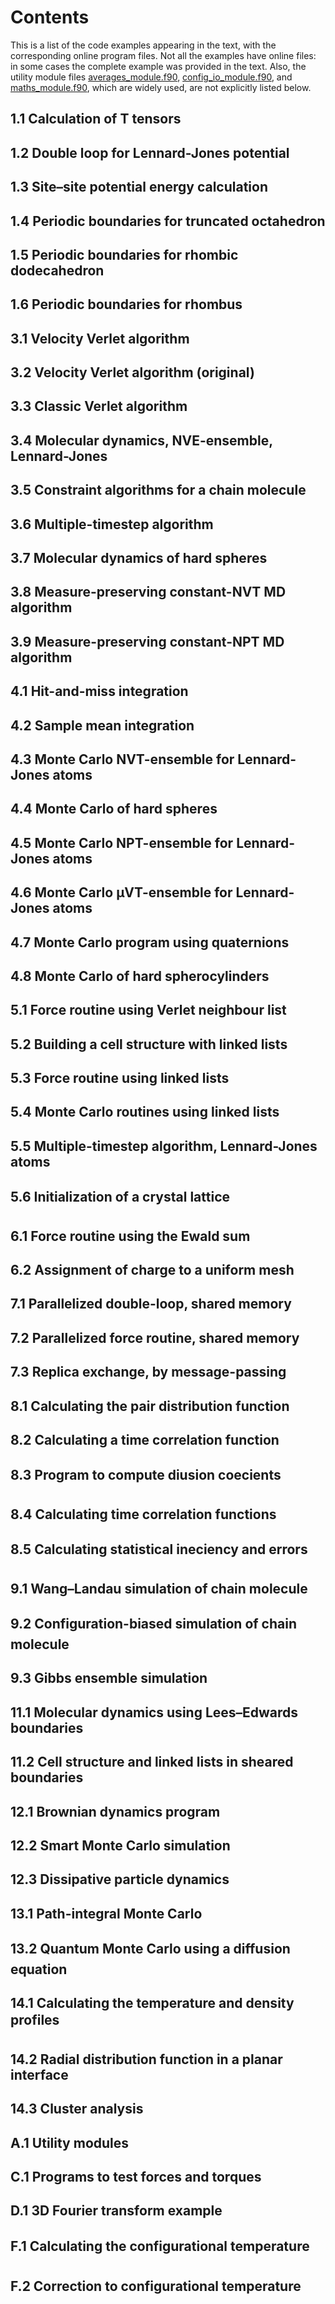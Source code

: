 # Contents
This is a list of the code examples appearing in the text,
with the corresponding online program files.
Not all the examples have online files:
in some cases the complete example was provided in the text.
Also, the utility module files
[averages_module.f90](averages_module.f90),
[config_io_module.f90](config_io_module.f90), and
[maths_module.f90](maths_module.f90),
which are widely used,
are not explicitly listed below.

## 1.1 Calculation of T tensors
## 1.2 Double loop for Lennard-Jones potential
## 1.3 Site–site potential energy calculation
## 1.4 Periodic boundaries for truncated octahedron
## 1.5 Periodic boundaries for rhombic dodecahedron
## 1.6 Periodic boundaries for rhombus
## 3.1 Velocity Verlet algorithm
## 3.2 Velocity Verlet algorithm (original)
## 3.3 Classic Verlet algorithm
## 3.4 Molecular dynamics, NVE-ensemble, Lennard-Jones
## 3.5 Constraint algorithms for a chain molecule
## 3.6 Multiple-timestep algorithm
## 3.7 Molecular dynamics of hard spheres
## 3.8 Measure-preserving constant-NVT MD algorithm
## 3.9 Measure-preserving constant-NPT MD algorithm
## 4.1 Hit-and-miss integration
## 4.2 Sample mean integration
## 4.3 Monte Carlo NVT-ensemble for Lennard-Jones atoms
## 4.4 Monte Carlo of hard spheres
## 4.5 Monte Carlo NPT-ensemble for Lennard-Jones atoms
## 4.6 Monte Carlo &mu;VT-ensemble for Lennard-Jones atoms
## 4.7 Monte Carlo program using quaternions
## 4.8 Monte Carlo of hard spherocylinders
## 5.1 Force routine using Verlet neighbour list
## 5.2 Building a cell structure with linked lists
## 5.3 Force routine using linked lists
## 5.4 Monte Carlo routines using linked lists
## 5.5 Multiple-timestep algorithm, Lennard-Jones atoms
## 5.6 Initialization of a crystal lattice
## 6.1 Force routine using the Ewald sum
## 6.2 Assignment of charge to a uniform mesh
## 7.1 Parallelized double-loop, shared memory
## 7.2 Parallelized force routine, shared memory
## 7.3 Replica exchange, by message-passing
## 8.1 Calculating the pair distribution function
## 8.2 Calculating a time correlation function
## 8.3 Program to compute diusion coecients
## 8.4 Calculating time correlation functions
## 8.5 Calculating statistical ineciency and errors
## 9.1 Wang–Landau simulation of chain molecule
## 9.2 Configuration-biased simulation of chain molecule
## 9.3 Gibbs ensemble simulation
## 11.1 Molecular dynamics using Lees–Edwards boundaries
## 11.2 Cell structure and linked lists in sheared boundaries
## 12.1 Brownian dynamics program
## 12.2 Smart Monte Carlo simulation
## 12.3 Dissipative particle dynamics
## 13.1 Path-integral Monte Carlo
## 13.2 Quantum Monte Carlo using a diffusion equation
## 14.1 Calculating the temperature and density profiles
## 14.2 Radial distribution function in a planar interface
## 14.3 Cluster analysis
## A.1 Utility modules
## C.1 Programs to test forces and torques
## D.1 3D Fourier transform example
## F.1 Calculating the configurational temperature
## F.2 Correction to configurational temperature
